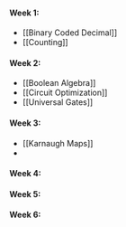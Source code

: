 #### Week 1:
- [[Binary Coded Decimal]]
- [[Counting]]

#### Week 2:
- [[Boolean Algebra]]
- [[Circuit Optimization]]
- [[Universal Gates]]

#### Week 3:
- [[Karnaugh Maps]]
- 

#### Week 4:

#### Week 5:

#### Week 6:

